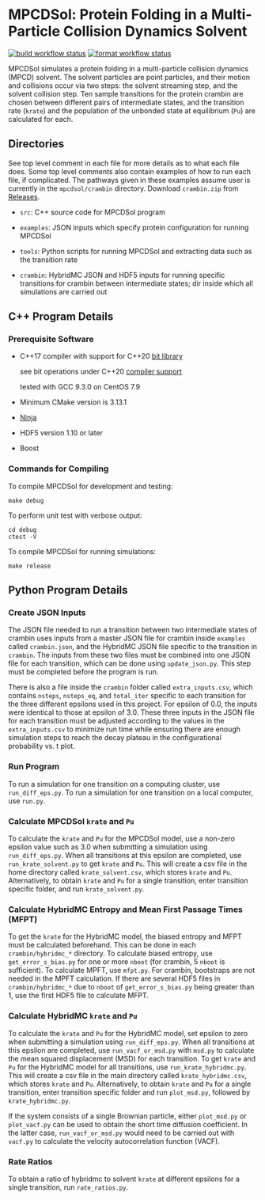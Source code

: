 # MPCDSol: Protein Folding in a Multi-Particle Collision Dynamics Solvent

[![build workflow status](https://github.com/margaritacolberg/mpcdsol/actions/workflows/build.yml/badge.svg)](https://github.com/margaritacolberg/mpcdsol/actions/workflows/build.yml?query=branch:main)
[![format workflow status](https://github.com/margaritacolberg/mpcdsol/actions/workflows/format.yml/badge.svg)](https://github.com/margaritacolberg/mpcdsol/actions/workflows/format.yml?query=branch:main)

MPCDSol simulates a protein folding in a multi-particle collision dynamics
(MPCD) solvent. The solvent particles are point particles, and their motion and
collisions occur via two steps: the solvent streaming step, and the solvent
collision step. Ten sample transitions for the protein crambin are chosen
between different pairs of intermediate states, and the transition rate
(`krate`) and the population of the unbonded state at equilibrium (`Pu`) are
calculated for each.

## Directories

See top level comment in each file for more details as to what each file does.
Some top level comments also contain examples of how to run each file, if
complicated. The pathways given in these examples assume user is currently in
the `mpcdsol/crambin` directory. Download `crambin.zip` from
[Releases](https://github.com/margaritacolberg/mpcdsol/releases).

  * `src`: C++ source code for MPCDSol program

  * `examples`: JSON inputs which specify protein configuration for running
    MPCDSol

  * `tools`: Python scripts for running MPCDSol and extracting data such as
    the transition rate

  * `crambin`: HybridMC JSON and HDF5 inputs for running specific transitions
    for crambin between intermediate states; dir inside which all simulations
    are carried out

## C++ Program Details

### Prerequisite Software

  * C++17 compiler with support for C++20
    [bit library](https://en.cppreference.com/w/cpp/header/bit)

    see bit operations under C++20 [compiler
    support](https://en.cppreference.com/w/cpp/compiler_support/20)

    tested with GCC 9.3.0 on CentOS 7.9

  * Minimum CMake version is 3.13.1

  * [Ninja](https://ninja-build.org/)

  * HDF5 version 1.10 or later

  * Boost

### Commands for Compiling

To compile MPCDSol for development and testing:

```
make debug
```

To perform unit test with verbose output:

```
cd debug
ctest -V
```

To compile MPCDSol for running simulations:

```
make release
```

## Python Program Details

### Create JSON Inputs

The JSON file needed to run a transition between two intermediate states of
crambin uses inputs from a master JSON file for crambin inside `examples`
called `crambin.json`, and the HybridMC JSON file specific to the transition in
`crambin`. The inputs from these two files must be combined into one JSON file
for each transition, which can be done using `update_json.py`. This step must
be completed before the program is run.

There is also a file inside the `crambin` folder called `extra_inputs.csv`,
which contains `nsteps`, `nsteps_eq`, and `total_iter` specific to each
transition for the three different epsilons used in this project. For epsilon
of 0.0, the inputs were identical to those at epsilon of 3.0. These three
inputs in the JSON file for each transition must be adjusted according to the
values in the `extra_inputs.csv` to minimize run time while ensuring there are
enough simulation steps to reach the decay plateau in the configurational
probability vs. t plot.

### Run Program

To run a simulation for one transition on a computing cluster, use
`run_diff_eps.py`. To run a simulation for one transition on a local computer,
use `run.py`.

### Calculate MPCDSol `krate` and `Pu`

To calculate the `krate` and `Pu` for the MPCDSol model, use a non-zero epsilon
value such as 3.0 when submitting a simulation using `run_diff_eps.py`. When
all transitions at this epsilon are completed, use `run_krate_solvent.py` to
get `krate` and `Pu`. This will create a csv file in the home directory called
`krate_solvent.csv`, which stores `krate` and `Pu`. Alternatively, to obtain
`krate` and `Pu` for a single transition, enter transition specific folder, and
run `krate_solvent.py`.

### Calculate HybridMC Entropy and Mean First Passage Times (MFPT)

To get the `krate` for the HybridMC model, the biased entropy and MFPT must be
calculated beforehand. This can be done in each `crambin/hybridmc_*` directory.
To calculate biased entropy, use `get_error_s_bias.py` for one or more `nboot`
(for crambin, 5 `nboot` is sufficient). To calculate MPFT, use `mfpt.py`. For
crambin, bootstraps are not needed in the MPFT calculation. If there are
several HDF5 files in `crambin/hybridmc_*` due to `nboot` of
`get_error_s_bias.py` being greater than 1, use the first HDF5 file to
calculate MFPT.

### Calculate HybridMC `krate` and `Pu`

To calculate the `krate` and `Pu` for the HybridMC model, set epsilon to zero
when submitting a simulation using `run_diff_eps.py`. When all transitions at
this epsilon are completed, use `run_vacf_or_msd.py` with `msd.py` to calculate
the mean squared displacement (MSD) for each transition. To get `krate` and
`Pu` for the HybridMC model for all transitions, use `run_krate_hybridmc.py`.
This will create a csv file in the main directory called `krate_hybridmc.csv`,
which stores `krate` and `Pu`. Alternatively, to obtain `krate` and `Pu` for a
single transition, enter transition specific folder and run `plot_msd.py`,
followed by `krate_hybridmc.py`.

If the system consists of a single Brownian particle, either `plot_msd.py` or
`plot_vacf.py` can be used to obtain the short time diffusion coefficient. In
the latter case, `run_vacf_or_msd.py` would need to be carried out with
`vacf.py` to calculate the velocity autocorrelation function (VACF).

### Rate Ratios

To obtain a ratio of hybridmc to solvent `krate` at different epsilons for a
single transition, run `rate_ratios.py`.
